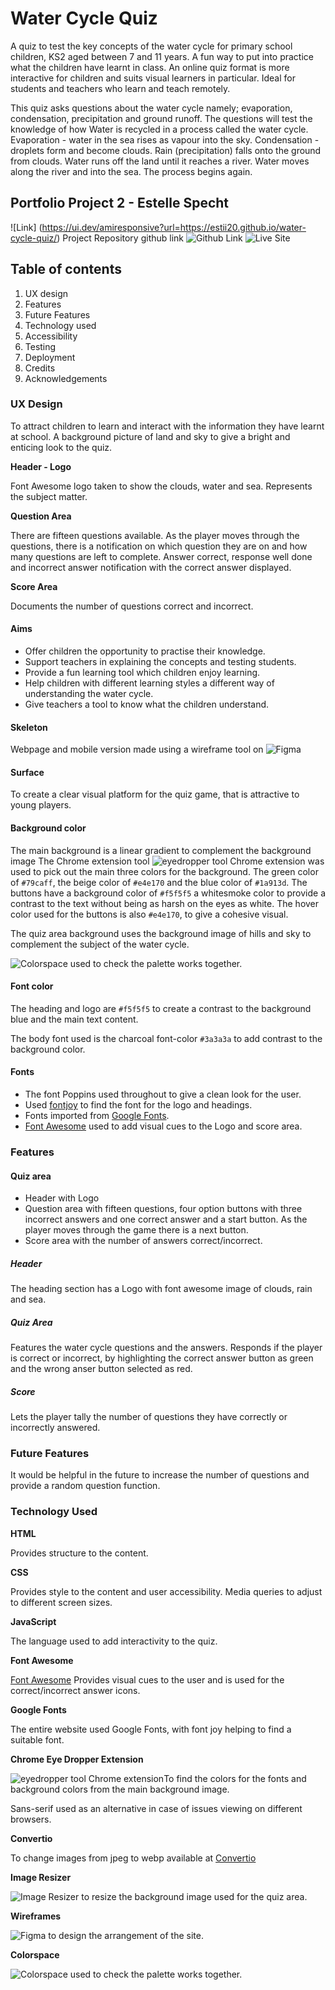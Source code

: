 # Water Cycle Quiz

A quiz to test the key concepts of the water cycle for primary school children, KS2 aged between 7 and 11 years. A fun way to put into practice what the children have learnt in class. An online quiz format is more interactive for children and suits visual learners in particular. Ideal for students and teachers who learn and teach remotely.

This quiz asks questions about the water cycle namely; evaporation, condensation, precipitation and ground runoff.
The questions will test the knowledge of how Water is recycled in a process called the water cycle. 
Evaporation - water in the sea rises as vapour into the sky. 
Condensation - droplets form and become clouds. 
Rain (precipitation) falls onto the ground from clouds. 
Water runs off the land until it reaches a river. 
Water moves  along the river and into the sea.
The process begins again.

## Portfolio Project 2 - Estelle Specht

![Link] (https://ui.dev/amiresponsive?url=https://estii20.github.io/water-cycle-quiz/)
Project Repository github link ![Github Link](https://github.com/estii20/water-cycle-quiz)
![Live Site](https://estii20.github.io/water-cycle-quiz/)

## Table of contents

1. UX design
2. Features
3. Future Features
4. Technology used
5. Accessibility
6. Testing
7. Deployment
8. Credits
9. Acknowledgements

### UX Design

To attract children to learn and interact with the information they have learnt at school.
A background picture of land and sky to give a bright and enticing look to the quiz.

__Header - Logo__

Font Awesome logo taken to show the clouds, water and sea. Represents the subject matter.

__Question Area__

There are fifteen questions available.
As the player moves through the questions, there is a notification on which question they are on and how many questions are left to complete.
Answer correct, response well done and incorrect answer notification with the correct answer displayed.

__Score Area__

Documents the number of questions correct and incorrect.

#### Aims

- Offer children the opportunity to practise their knowledge.
- Support teachers in explaining the concepts and testing students.
- Provide a fun learning tool which children enjoy learning.
- Help children with different learning styles a different way of understanding the water cycle.
- Give teachers a tool to know what the children understand.

#### Skeleton

Webpage and mobile version made using a wireframe tool on ![Figma](https://www.figma.com/)

#### Surface

To create a clear visual platform for the quiz game, that is attractive to young players.

#### Background color

The main background is a linear gradient to complement the background image 
The Chrome extension tool ![eyedropper tool Chrome extension](https://chrome.google.com/webstore/detail/eye-dropper/hmdcmlfkchdmnmnmheododdhjedfccka?hl=pt) was used to pick out the main three colors for the background.
The green color of `#79caff`, the beige color of `#e4e170` and the blue color of `#1a913d`. 
The buttons have a background color of `#f5f5f5` a whitesmoke color to provide a contrast to the text without being as harsh on the eyes as white.
The hover color used for the buttons is also `#e4e170`, to give a cohesive visual. 

The quiz area background uses the background image of hills and sky to complement the subject of the water cycle.

![Colorspace](https://mycolor.space/) used to check the palette works together.

#### Font color

The heading and logo are `#f5f5f5` to create a contrast to the background blue and the main text content.

The body font used is the charcoal font-color `#3a3a3a` to add contrast to the background color.

#### Fonts

- The font Poppins used throughout to give a clean look for the user.
- Used [fontjoy](https://fontjoy.com/) to find the font for the logo and headings.
- Fonts imported from [Google Fonts](https://fonts.google.com/).
- [Font Awesome](https://fontawesome.com/) used to add visual cues to the Logo and score area.

### Features

#### Quiz area

- Header with Logo 
- Question area with fifteen questions, four option buttons with three incorrect answers and one correct answer and a start button. As the player moves through the game there is a next button.
- Score area with the number of answers correct/incorrect.

##### Header

The heading section has a Logo with font awesome image of clouds, rain and sea.

##### Quiz Area

Features the water cycle questions and the answers. Responds if the player is correct or incorrect, by highlighting the correct answer button as green and the wrong anser button selected as red.

##### Score

Lets the player tally the number of questions they have correctly or incorrectly answered.


### Future Features

It would be helpful in the future to increase the number of questions and provide a random question function.

### Technology Used

__HTML__

Provides structure to the content.

__CSS__

Provides style to the content and user accessibility. Media queries to adjust to
different screen sizes.

__JavaScript__

The language used to add interactivity to the quiz.

__Font Awesome__

[Font Awesome](https://fontawesome.com/)
Provides visual cues to the user and is used for the correct/incorrect answer icons.

__Google Fonts__

The entire website used Google Fonts, with font joy helping to find a suitable font.

__Chrome Eye Dropper Extension__

![eyedropper tool Chrome extension](https://chrome.google.com/webstore/detail/eye-dropper/hmdcmlfkchdmnmnmheododdhjedfccka?hl=pt)To find the colors for the fonts and background colors from the main background image.

Sans-serif used as an alternative in case of issues viewing on different browsers.

__Convertio__

To change images from jpeg to webp available at
[Convertio](https://convertio.co/download/66c2e566ed18555e5e989956c82474de81cdf7/)

__Image Resizer__

![Image Resizer](https://www.simpleimageresizer.com/upload) to resize the background image used for the quiz area.

__Wireframes__

![Figma](https://www.figma.com/) to design the arrangement of the site.

__Colorspace__

![Colorspace](https://mycolor.space/) used to check the palette works together.




